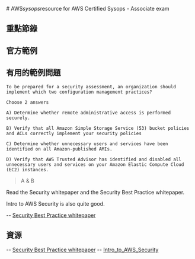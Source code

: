 #   A W S _ s y s o p s _ r e s o u r c e for AWS Certified Sysops - Associate exam## 重點節錄 
 
## 官方範例


## 有用的範例問題
```
To be prepared for a security assessment, an organization should implement which two configuration management practices?

Choose 2 answers

A) Determine whether remote administrative access is performed securely.

B) Verify that all Amazon Simple Storage Service (53) bucket policies and ACLs correctly implement your security policies

C) Determine whether unnecessary users and services have been identified on all Amazon-published AMIs.

D) Verify that AWS Trusted Advisor has identified and disabled all unnecessary users and services on your Amazon Elastic Compute Cloud (EC2) instances.
```
> A & B

Read the Security whitepaper and the Security Best Practice whitepaper.

Intro to AWS Security is also quite good.

-- [Security Best Practice whitepaper](https://d0.awsstatic.com/whitepapers/Security/AWS_Security_Best_Practices.pdf)



## 資源
-- [Security Best Practice whitepaper](https://d0.awsstatic.com/whitepapers/Security/AWS_Security_Best_Practices.pdf)
-- [Intro_to_AWS_Security](https://d0.awsstatic.com/whitepapers/Security/Intro_to_AWS_Security.pdf)
